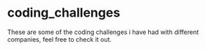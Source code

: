 # coding_challenges
These are some of the coding challenges i have had with different companies, feel free to check it out.
